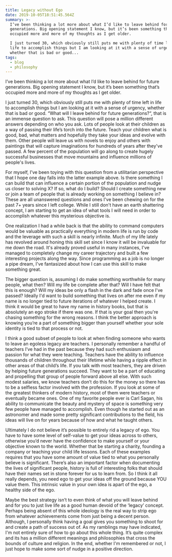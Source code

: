 ```yaml
---
title: Legacy without Ego
date: 2019-10-05T18:51:45.564Z
summary: >-
  I’ve been thinking a lot more about what I’d like to leave behind for future
  generations. Big opening statement I know, but it’s been something that’s
  occupied more and more of my thoughts as I get older.

  I just turned 30, which obviously still puts me with plenty of time left in
  life to accomplish things but I am looking at it with a sense of urgency,
  whether that is bad or good...
tags:
  - blog
  - philosophy
---
```

I’ve been thinking a lot more about what I’d like to leave behind for future generations. Big opening statement I know, but it’s been something that’s occupied more and more of my thoughts as I get older.

I just turned 30, which obviously still puts me with plenty of time left in life to accomplish things but I am looking at it with a sense of urgency, whether that is bad or good. “What will I leave behind for future generations?“, that is an immense question to ask. This question will pose a million different answers depending on who you ask. Lots of people look at their children as a way of passing their life’s torch into the future. Teach your children what is good, bad, what matters and hopefully they take your ideas and evolve with them. Other people will leave us with novels to enjoy and others with paintings that will capture imaginations for hundreds of years after they've passed. A few percent of the population will go along to create hugely successful businesses that move mountains and influence millions of people's lives.

For myself, I’ve been toying with this question from a utilitarian perspective that I hope one day falls into the latter example above. Is there something I can build that can influence a certain portion of the population and nudge us closer to solving X? If so, what do I build? Should I create something new or join a team of people that is already working on something I believe in? These are all unanswered questions and ones I've been chewing on for the past 7+ years since I left college. While I still don't have an earth shattering concept, I am starting to get an idea of what tools I will need in order to accomplish whatever this mysterious objective is.

One realization I had a while back is that the ability to command computers would be valuable as practically everything in modern life is run by code and the leverage with such a skill is nearly infinite. Much of my life lately has revolved around honing this skill set since I know it will be invaluable for me down the road. It's already proved useful in many instances, I've managed to completely change my career trajectory and built a few interesting projects along the way. Since programming as a job is no longer a pipe dream, I've fantasized about how I can use this skill to make something great.

The bigger question is, assuming I do make something worthwhile for many people, what then? Will my life be complete after that? Will I have felt that this is enough? Will my ideas be only a flash in the dark and fade once I've passed? Ideally I'd want to build something that lives on after me even if my name is no longer tied to future iterations of whatever I helped create. I think it would be great to have my name in history books, but that is absolutely an ego stroke if there was one. If that is your goal then you're chasing something for the wrong reasons. I think the better approach is knowing you’re a part of something bigger than yourself whether your sole identity is tied to that process or not.

I think a good subset of people to look at when finding someone who wants to leave an egoless legacy are teachers. I personally remember a handful of teachers I’ve had in the past because they had such enthusiasm and passion for what they were teaching. Teachers have the ability to influence thousands of children throughout their lifetime while having a ripple effect in other areas of that child’s life. If you talk with most teachers, they are driven by helping future generations succeed. They want to be a part of educating and propelling that group of people forward above all else. With such modest salaries, we know teachers don’t do this for the money so there has to be a selfless factor involved with the profession. If you look at some of the greatest thinkers of modern history, most of them were teachers or eventually became ones. One of my favorite people ever is Carl Sagan, his ability to communicate the beauty and mystery of space is something very few people have managed to accomplish. Even though he started out as an astronomer and made some pretty significant contributions to the field, his ideas will live on for years because of how and what he taught others.

Ultimately I do not believe it’s possible to entirely rid a legacy of ego. You have to have some level of self-value to get your ideas across to others, otherwise you’d never have the confidence to make yourself or your objective known to the world. Whether that be starting a charity, founding a company or teaching your child life lessons. Each of these examples requires that you have some amount of value tied to what you personally believe is significant. There’s also an important factor when documenting the lives of significant people, history is full of interesting folks that should have their names set in stone forever for us to learn from. So I think it all really depends, you need ego to get your ideas off the ground because YOU value them. This intrinsic value in your own idea is apart of the ego, a healthy side of the ego.

Maybe the best strategy isn’t to even think of what you will leave behind and for you to just live life as a good human devoid of the ‘legacy’ concept. Perhaps being absent of this whole ideology is the real way to strip ego from whatever achievements come from just being a decent person. Although, I personally think having a goal gives you something to shoot for and create a path of success out of. As my ramblings may have indicated, I'm not entirely sure of how to go about this whole thing. It’s quite complex and its has a million different meanings and philosophies that cross the bounds of culture and religion. In the end, whether I'm remembered or not, I just hope to make some sort of nudge in a positive direction.
